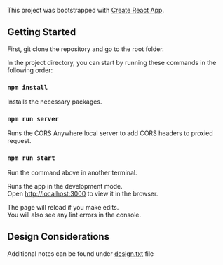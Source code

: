 This project was bootstrapped with [Create React App](https://github.com/facebook/create-react-app).

## Getting Started

First, git clone the repository and go to the root folder.

In the project directory, you can start by running these commands in the following order:

### `npm install`

Installs the necessary packages.

### `npm run server`

Runs the CORS Anywhere local server to add CORS headers to proxied request.

### `npm run start`

Run the command above in another terminal.

Runs the app in the development mode.\
Open [http://localhost:3000](http://localhost:3000) to view it in the browser.

The page will reload if you make edits.\
You will also see any lint errors in the console.

## Design Considerations

Additional notes can be found under [design.txt](https://github.com/myathk/traffic-weather-app/blob/main/design.txt) file

